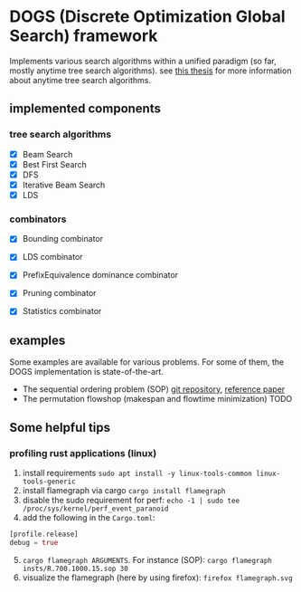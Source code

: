 # DOGS (Discrete Optimization Global Search) framework

Implements various search algorithms within a unified paradigm (so far, mostly anytime tree search algorithms).
see [this thesis](https://www.researchgate.net/publication/346063021_Anytime_tree_search_for_combinatorial_optimization) for more information about anytime tree search algorithms.

## implemented components

### tree search algorithms

- [X] Beam Search
- [X] Best First Search
- [X] DFS
- [X] Iterative Beam Search
- [X] LDS

### combinators

- [X] Bounding combinator
- [X] LDS combinator
- [X] PrefixEquivalence dominance combinator
- [X] Pruning combinator
- [X] Statistics combinator


## examples

Some examples are available for various problems. For some of them, the DOGS implementation is state-of-the-art.

- The sequential ordering problem (SOP) [git repository](https://github.com/librallu/dogs-sop), [reference paper](https://www.researchgate.net/publication/343267812_Tree_search_for_the_Sequential_Ordering_Problem)
- The permutation flowshop (makespan and flowtime minimization) TODO


## Some helpful tips


### profiling rust applications (linux)

1. install requirements ```sudo apt install -y linux-tools-common linux-tools-generic```
2. install flamegraph via cargo ```cargo install flamegraph```
3. disable the sudo requirement for perf: ```echo -1 | sudo tee /proc/sys/kernel/perf_event_paranoid```
4. add the following in the ``Cargo.toml``:
```rust
[profile.release]
debug = true
```
5. ```cargo flamegraph ARGUMENTS```. For instance (SOP): ```cargo flamegraph insts/R.700.1000.15.sop 30```
6. visualize the flamegraph (here by using firefox): ```firefox flamegraph.svg```
